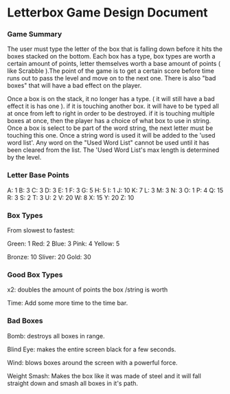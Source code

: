 # Letterbox Game Design Document

### Game Summary

The user must type the letter of the box that is falling down before it hits the boxes stacked on the bottom. 
Each box has a type, box types are worth a certain amount of points, letter themselves worth a base amount of points 
( like Scrabble ).The point of the game is to get a certain score before time runs out to pass the level and move on to the next one.
There is also "bad boxes" that will have a bad effect on the player.

Once a box is on the stack, it no longer has a type. ( it will still have a bad effect it is has one ). if it is 
touching another box. it will have to be typed all at once from left to right in order to be destroyed. if it is 
touching multiple boxes at once, then the player has a choice of what box to use in string. Once a box is select to be
part of the word string, the next letter must be touching this one. Once a string word is used it will be added to the 
'used word list'. Any word on the "Used Word List" cannot be used until it has been cleared from the list. The
'Used Word List's max length is determined by the level.  

### Letter Base Points

A: 1
B: 3
C: 3
D: 3
E: 1
F: 3
G: 5
H: 5
I: 1
J: 10
K: 7
L: 3
M: 3
N: 3
O: 1
P: 4
Q: 15
R: 3
S: 2
T: 3
U: 2
V: 20
W: 8
X: 15
Y: 20
Z: 10

### Box Types

From slowest to fastest:

Green: 1
Red: 2
Blue: 3
Pink: 4
Yellow: 5

Bronze: 10
Sliver: 20
Gold: 30 

### Good Box Types

x2: doubles the amount of points the box /string is worth

Time: Add some more time to the time bar. 

### Bad Boxes

Bomb: destroys all boxes in range.

Blind Eye: makes the entire screen black for a few seconds.

Wind: blows boxes around the screen with a powerful force.

Weight Smash: Makes the box like it was made of steel and it will fall straight down and smash all boxes in it's path.

 
